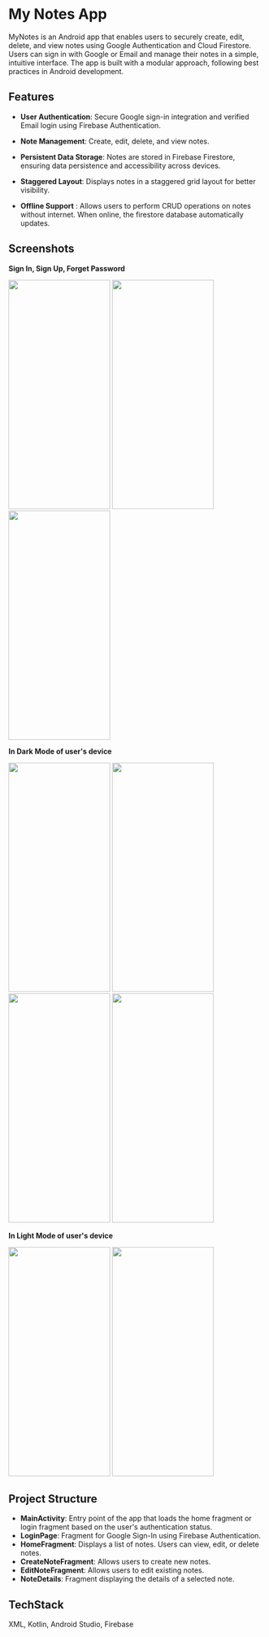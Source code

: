 # My Notes App

MyNotes is an Android app that enables users to securely create, edit, delete, and view notes using Google Authentication and Cloud Firestore. Users can sign in with Google or Email and manage their notes in a simple, intuitive interface. The app is built with a modular approach, following best practices in Android development.

## Features 

- **User Authentication**: Secure Google sign-in integration and verified Email login using Firebase Authentication.

- **Note Management**: Create, edit, delete, and view notes.

- **Persistent Data Storage**: Notes are stored in Firebase Firestore, ensuring data persistence and accessibility across devices.

- **Staggered Layout**: Displays notes in a staggered grid layout for better visibility.

- **Offline Support** : Allows users to perform CRUD operations on notes without internet. When online, the firestore database automatically updates.

## Screenshots 

**Sign In, Sign Up, Forget Password**

<img src="https://github.com/user-attachments/assets/00744457-a88e-469b-9a32-8a644818cf22" width="200" height="450">
<img src="https://github.com/user-attachments/assets/91edc961-f3e5-4b07-be2a-e1ca17d1f0fb" width="200" height="450">
<img src="https://github.com/user-attachments/assets/49b73f75-3efd-4f4b-972d-fb0e486426da" width="200" height="450">

**In Dark Mode of user's device**

<img src="https://github.com/user-attachments/assets/69c08540-fa13-4b18-808d-75efdc8c2661" width="200" height="450">
<img src="https://github.com/user-attachments/assets/cba2ce74-5eab-4bd7-a580-f389c3fcb8a4" width="200" height="450">
<img src="https://github.com/user-attachments/assets/e0de8487-72c9-404d-a9c1-1a517ede11a0" width="200" height="450">
<img src="https://github.com/user-attachments/assets/d4b5f1c4-e628-4b76-8aaf-6a356c701dd6" width="200" height="450">

**In Light Mode of user's device**

<img src="https://github.com/user-attachments/assets/2ca55e35-d886-4bbe-8b46-3ffd4ca8d250" width="200" height="450">
<img src="https://github.com/user-attachments/assets/350d1d00-41ae-48c9-9f6f-9ca4ab23b4f9" width="200" height="450">

## Project Structure 
- **MainActivity**: Entry point of the app that loads the home fragment or login fragment based on the user's authentication status.
- **LoginPage**: Fragment for Google Sign-In using Firebase Authentication.
- **HomeFragment**: Displays a list of notes. Users can view, edit, or delete notes.
- **CreateNoteFragment**: Allows users to create new notes.
- **EditNoteFragment**: Allows users to edit existing notes.
- **NoteDetails**: Fragment displaying the details of a selected note.

## TechStack 
XML, Kotlin, Android Studio, Firebase
